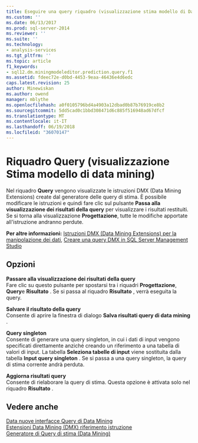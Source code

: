 ```yaml
---
title: Eseguire una query riquadro (visualizzazione stima modello di Data Mining) | Documenti Microsoft
ms.custom: ''
ms.date: 06/13/2017
ms.prod: sql-server-2014
ms.reviewer: ''
ms.suite: ''
ms.technology:
- analysis-services
ms.tgt_pltfrm: ''
ms.topic: article
f1_keywords:
- sql12.dm.miningmodeleditor.prediction.query.f1
ms.assetid: fdeec72e-d0bd-4453-9eaa-46436e4d6edc
caps.latest.revision: 25
author: Minewiskan
ms.author: owend
manager: mblythe
ms.openlocfilehash: a0f0105796bd4a4903a12dbad0b87b76919ce8b2
ms.sourcegitcommit: 5dd5cad0c1bbd308471d6c885f516948ad67dfcf
ms.translationtype: MT
ms.contentlocale: it-IT
ms.lasthandoff: 06/19/2018
ms.locfileid: "36070147"
---
```

# <a name="query-pane-mining-model-prediction-view"></a>Riquadro Query (visualizzazione Stima modello di data mining)
  Nel riquadro **Query** vengono visualizzate le istruzioni DMX (Data Mining Extensions) create dal generatore delle query di stima. È possibile modificare le istruzioni e quindi fare clic sul pulsante **Passa alla visualizzazione dei risultati della query** per visualizzare i risultati restituiti. Se si torna alla visualizzazione **Progettazione**, tutte le modifiche apportate all'istruzione andranno perdute.  
  
 **Per altre informazioni:** [Istruzioni DMX &#40;Data Mining Extensions&#41; per la manipolazione dei dati](/sql/dmx/dmx-statements-data-manipulation), [Creare una query DMX in SQL Server Management Studio](data-mining/create-a-dmx-query-in-sql-server-management-studio.md)  
  
## <a name="options"></a>Opzioni  
 **Passare alla visualizzazione dei risultati della query**  
 Fare clic su questo pulsante per spostarsi tra i riquadri **Progettazione**, **Query**e **Risultato** . Se si passa al riquadro **Risultato** , verrà eseguita la query.  
  
 **Salvare il risultato della query**  
 Consente di aprire la finestra di dialogo **Salva risultati query di data mining** .  
  
 **Query singleton**  
 Consente di generare una query singleton, in cui i dati di input vengono specificati direttamente anziché creando un riferimento a una tabella di valori di input. La tabella **Seleziona tabelle di input** viene sostituita dalla tabella **Input query singleton** . Se si passa a una query singleton, la query di stima corrente andrà perduta.  
  
 **Aggiorna risultati query**  
 Consente di rielaborare la query di stima. Questa opzione è attivata solo nel riquadro **Risultato** .  
  
## <a name="see-also"></a>Vedere anche  
 [Data nuove interfacce Query di Data Mining](data-mining/data-mining-query-tools.md)   
 [Estensioni Data Mining &#40;DMX&#41; riferimento istruzione](/sql/dmx/data-mining-extensions-dmx-statements)   
 [Generatore di Query di stima &#40;Data Mining&#41;](prediction-query-builder-data-mining.md)  
  
  

